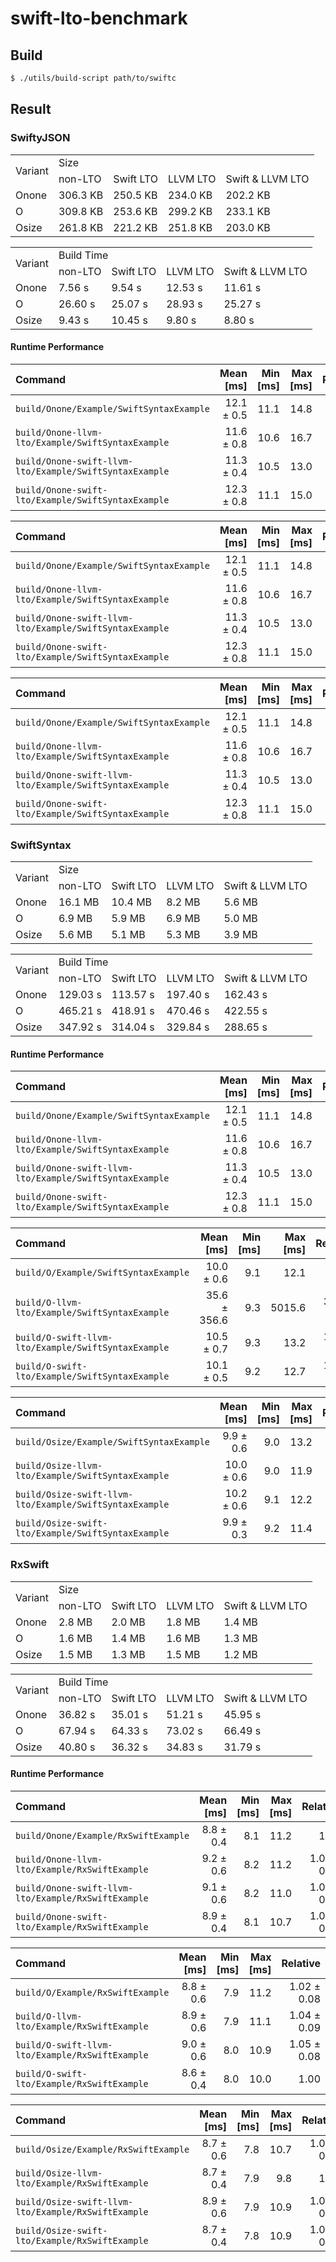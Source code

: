 # swift-lto-benchmark

## Build

```sh
$ ./utils/build-script path/to/swiftc
```


## Result
### SwiftyJSON
<table>
<tr>
   <td rowspan=2>Variant</td>
   <td colspan=4>Size</td>
</tr>
<tr>
    <td>non-LTO</td>
    <td>Swift LTO</td>
    <td>LLVM LTO</td>
    <td>Swift & LLVM LTO</td>
</tr>
<tr>
    <td>Onone</td>
    <td>306.3 KB</td>
    <td>250.5 KB</td>
    <td>234.0 KB</td>
    <td>202.2 KB</td>
</tr>
<tr>
    <td>O</td>
    <td>309.8 KB</td>
    <td>253.6 KB</td>
    <td>299.2 KB</td>
    <td>233.1 KB</td>
</tr>
<tr>
    <td>Osize</td>
    <td>261.8 KB</td>
    <td>221.2 KB</td>
    <td>251.8 KB</td>
    <td>203.0 KB</td>
</tr>
</table>

<table>
<tr>
   <td rowspan=2>Variant</td>
   <td colspan=4>Build Time</td>
</tr>
<tr>
    <td>non-LTO</td>
    <td>Swift LTO</td>
    <td>LLVM LTO</td>
    <td>Swift & LLVM LTO</td>
</tr>
<tr>
    <td>Onone</td>
    <td>7.56 s</td>
    <td>9.54 s</td>
    <td>12.53 s</td>
    <td>11.61 s</td>
</tr>
<tr>
    <td>O</td>
    <td>26.60 s</td>
    <td>25.07 s</td>
    <td>28.93 s</td>
    <td>25.27 s</td>
</tr>
<tr>
    <td>Osize</td>
    <td>9.43 s</td>
    <td>10.45 s</td>
    <td>9.80 s</td>
    <td>8.80 s</td>
</tr>
</table>

#### Runtime Performance

| Command | Mean [ms] | Min [ms] | Max [ms] | Relative |
|:---|---:|---:|---:|---:|
| `build/Onone/Example/SwiftSyntaxExample` | 12.1 ± 0.5 | 11.1 | 14.8 | 1.07 ± 0.06 |
| `build/Onone-llvm-lto/Example/SwiftSyntaxExample` | 11.6 ± 0.8 | 10.6 | 16.7 | 1.02 ± 0.08 |
| `build/Onone-swift-llvm-lto/Example/SwiftSyntaxExample` | 11.3 ± 0.4 | 10.5 | 13.0 | 1.00 |
| `build/Onone-swift-lto/Example/SwiftSyntaxExample` | 12.3 ± 0.8 | 11.1 | 15.0 | 1.09 ± 0.08 |


| Command | Mean [ms] | Min [ms] | Max [ms] | Relative |
|:---|---:|---:|---:|---:|
| `build/Onone/Example/SwiftSyntaxExample` | 12.1 ± 0.5 | 11.1 | 14.8 | 1.07 ± 0.06 |
| `build/Onone-llvm-lto/Example/SwiftSyntaxExample` | 11.6 ± 0.8 | 10.6 | 16.7 | 1.02 ± 0.08 |
| `build/Onone-swift-llvm-lto/Example/SwiftSyntaxExample` | 11.3 ± 0.4 | 10.5 | 13.0 | 1.00 |
| `build/Onone-swift-lto/Example/SwiftSyntaxExample` | 12.3 ± 0.8 | 11.1 | 15.0 | 1.09 ± 0.08 |


| Command | Mean [ms] | Min [ms] | Max [ms] | Relative |
|:---|---:|---:|---:|---:|
| `build/Onone/Example/SwiftSyntaxExample` | 12.1 ± 0.5 | 11.1 | 14.8 | 1.07 ± 0.06 |
| `build/Onone-llvm-lto/Example/SwiftSyntaxExample` | 11.6 ± 0.8 | 10.6 | 16.7 | 1.02 ± 0.08 |
| `build/Onone-swift-llvm-lto/Example/SwiftSyntaxExample` | 11.3 ± 0.4 | 10.5 | 13.0 | 1.00 |
| `build/Onone-swift-lto/Example/SwiftSyntaxExample` | 12.3 ± 0.8 | 11.1 | 15.0 | 1.09 ± 0.08 |



### SwiftSyntax
<table>
<tr>
   <td rowspan=2>Variant</td>
   <td colspan=4>Size</td>
</tr>
<tr>
    <td>non-LTO</td>
    <td>Swift LTO</td>
    <td>LLVM LTO</td>
    <td>Swift & LLVM LTO</td>
</tr>
<tr>
    <td>Onone</td>
    <td>16.1 MB</td>
    <td>10.4 MB</td>
    <td>8.2 MB</td>
    <td>5.6 MB</td>
</tr>
<tr>
    <td>O</td>
    <td>6.9 MB</td>
    <td>5.9 MB</td>
    <td>6.9 MB</td>
    <td>5.0 MB</td>
</tr>
<tr>
    <td>Osize</td>
    <td>5.6 MB</td>
    <td>5.1 MB</td>
    <td>5.3 MB</td>
    <td>3.9 MB</td>
</tr>
</table>

<table>
<tr>
   <td rowspan=2>Variant</td>
   <td colspan=4>Build Time</td>
</tr>
<tr>
    <td>non-LTO</td>
    <td>Swift LTO</td>
    <td>LLVM LTO</td>
    <td>Swift & LLVM LTO</td>
</tr>
<tr>
    <td>Onone</td>
    <td>129.03 s</td>
    <td>113.57 s</td>
    <td>197.40 s</td>
    <td>162.43 s</td>
</tr>
<tr>
    <td>O</td>
    <td>465.21 s</td>
    <td>418.91 s</td>
    <td>470.46 s</td>
    <td>422.55 s</td>
</tr>
<tr>
    <td>Osize</td>
    <td>347.92 s</td>
    <td>314.04 s</td>
    <td>329.84 s</td>
    <td>288.65 s</td>
</tr>
</table>

#### Runtime Performance

| Command | Mean [ms] | Min [ms] | Max [ms] | Relative |
|:---|---:|---:|---:|---:|
| `build/Onone/Example/SwiftSyntaxExample` | 12.1 ± 0.5 | 11.1 | 14.8 | 1.07 ± 0.06 |
| `build/Onone-llvm-lto/Example/SwiftSyntaxExample` | 11.6 ± 0.8 | 10.6 | 16.7 | 1.02 ± 0.08 |
| `build/Onone-swift-llvm-lto/Example/SwiftSyntaxExample` | 11.3 ± 0.4 | 10.5 | 13.0 | 1.00 |
| `build/Onone-swift-lto/Example/SwiftSyntaxExample` | 12.3 ± 0.8 | 11.1 | 15.0 | 1.09 ± 0.08 |


| Command | Mean [ms] | Min [ms] | Max [ms] | Relative |
|:---|---:|---:|---:|---:|
| `build/O/Example/SwiftSyntaxExample` | 10.0 ± 0.6 | 9.1 | 12.1 | 1.00 |
| `build/O-llvm-lto/Example/SwiftSyntaxExample` | 35.6 ± 356.6 | 9.3 | 5015.6 | 3.57 ± 35.78 |
| `build/O-swift-llvm-lto/Example/SwiftSyntaxExample` | 10.5 ± 0.7 | 9.3 | 13.2 | 1.05 ± 0.09 |
| `build/O-swift-lto/Example/SwiftSyntaxExample` | 10.1 ± 0.5 | 9.2 | 12.7 | 1.01 ± 0.08 |


| Command | Mean [ms] | Min [ms] | Max [ms] | Relative |
|:---|---:|---:|---:|---:|
| `build/Osize/Example/SwiftSyntaxExample` | 9.9 ± 0.6 | 9.0 | 13.2 | 1.00 |
| `build/Osize-llvm-lto/Example/SwiftSyntaxExample` | 10.0 ± 0.6 | 9.0 | 11.9 | 1.02 ± 0.09 |
| `build/Osize-swift-llvm-lto/Example/SwiftSyntaxExample` | 10.2 ± 0.6 | 9.1 | 12.2 | 1.03 ± 0.09 |
| `build/Osize-swift-lto/Example/SwiftSyntaxExample` | 9.9 ± 0.3 | 9.2 | 11.4 | 1.00 ± 0.07 |



### RxSwift

<table>
<tr>
   <td rowspan=2>Variant</td>
   <td colspan=4>Size</td>
</tr>
<tr>
    <td>non-LTO</td>
    <td>Swift LTO</td>
    <td>LLVM LTO</td>
    <td>Swift & LLVM LTO</td>
</tr>
<tr>
    <td>Onone</td>
    <td>2.8 MB</td>
    <td>2.0 MB</td>
    <td>1.8 MB</td>
    <td>1.4 MB</td>
</tr>
<tr>
    <td>O</td>
    <td>1.6 MB</td>
    <td>1.4 MB</td>
    <td>1.6 MB</td>
    <td>1.3 MB</td>
</tr>
<tr>
    <td>Osize</td>
    <td>1.5 MB</td>
    <td>1.3 MB</td>
    <td>1.5 MB</td>
    <td>1.2 MB</td>
</tr>
</table>

<table>
<tr>
   <td rowspan=2>Variant</td>
   <td colspan=4>Build Time</td>
</tr>
<tr>
    <td>non-LTO</td>
    <td>Swift LTO</td>
    <td>LLVM LTO</td>
    <td>Swift & LLVM LTO</td>
</tr>
<tr>
    <td>Onone</td>
    <td>36.82 s</td>
    <td>35.01 s</td>
    <td>51.21 s</td>
    <td>45.95 s</td>
</tr>
<tr>
    <td>O</td>
    <td>67.94 s</td>
    <td>64.33 s</td>
    <td>73.02 s</td>
    <td>66.49 s</td>
</tr>
<tr>
    <td>Osize</td>
    <td>40.80 s</td>
    <td>36.32 s</td>
    <td>34.83 s</td>
    <td>31.79 s</td>
</tr>
</table>


#### Runtime Performance

| Command | Mean [ms] | Min [ms] | Max [ms] | Relative |
|:---|---:|---:|---:|---:|
| `build/Onone/Example/RxSwiftExample` | 8.8 ± 0.4 | 8.1 | 11.2 | 1.00 |
| `build/Onone-llvm-lto/Example/RxSwiftExample` | 9.2 ± 0.6 | 8.2 | 11.2 | 1.04 ± 0.08 |
| `build/Onone-swift-llvm-lto/Example/RxSwiftExample` | 9.1 ± 0.6 | 8.2 | 11.0 | 1.03 ± 0.08 |
| `build/Onone-swift-lto/Example/RxSwiftExample` | 8.9 ± 0.4 | 8.1 | 10.7 | 1.01 ± 0.06 |


| Command | Mean [ms] | Min [ms] | Max [ms] | Relative |
|:---|---:|---:|---:|---:|
| `build/O/Example/RxSwiftExample` | 8.8 ± 0.6 | 7.9 | 11.2 | 1.02 ± 0.08 |
| `build/O-llvm-lto/Example/RxSwiftExample` | 8.9 ± 0.6 | 7.9 | 11.1 | 1.04 ± 0.09 |
| `build/O-swift-llvm-lto/Example/RxSwiftExample` | 9.0 ± 0.6 | 8.0 | 10.9 | 1.05 ± 0.08 |
| `build/O-swift-lto/Example/RxSwiftExample` | 8.6 ± 0.4 | 8.0 | 10.0 | 1.00 |


| Command | Mean [ms] | Min [ms] | Max [ms] | Relative |
|:---|---:|---:|---:|---:|
| `build/Osize/Example/RxSwiftExample` | 8.7 ± 0.6 | 7.8 | 10.7 | 1.00 ± 0.08 |
| `build/Osize-llvm-lto/Example/RxSwiftExample` | 8.7 ± 0.4 | 7.9 | 9.8 | 1.00 |
| `build/Osize-swift-llvm-lto/Example/RxSwiftExample` | 8.9 ± 0.6 | 7.9 | 10.9 | 1.03 ± 0.08 |
| `build/Osize-swift-lto/Example/RxSwiftExample` | 8.7 ± 0.4 | 7.8 | 10.9 | 1.00 ± 0.06 |
